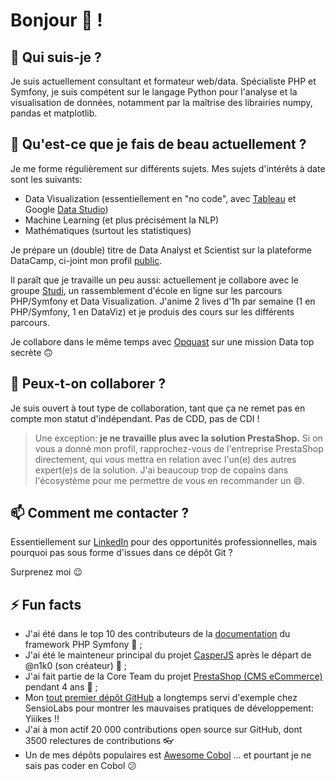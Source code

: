 # Bonjour 👋 !

## 🔭 Qui suis-je ?

Je suis actuellement consultant et formateur web/data.
Spécialiste PHP et Symfony, je suis compétent sur le langage Python pour l'analyse et la visualisation de données, notamment par la maîtrise des librairies numpy, pandas et matplotlib.


## 🌱 Qu'est-ce que je fais de beau actuellement ?

Je me forme régulièrement sur différents sujets. Mes sujets d'intérêts à date sont les suivants:

* Data Visualization (essentiellement en "no code", avec [Tableau](https://www.tableau.com/) et Google [Data Studio](https://datastudio.google.com/))
* Machine Learning (et plus précisément la NLP)
* Mathématiques (surtout les statistiques)

Je prépare un (double) titre de Data Analyst et Scientist sur la plateforme DataCamp, ci-joint mon profil [public](https://www.datacamp.com/profile/mickaelandrieu).

Il paraît que je travaille un peu aussi: actuellement je collabore avec le groupe [Studi](https://www.studi.fr/), un rassemblement d'école en ligne sur les parcours PHP/Symfony et Data Visualization. J'anime 2 lives d'1h par semaine (1 en PHP/Symfony, 1 en DataViz) et je produis des cours sur les différents parcours.

Je collabore dans le même temps avec [Opquast](https://www.opquast.com/) sur une mission Data top secrète 🙃

## 👯 Peux-t-on collaborer ?

Je suis ouvert à tout type de collaboration, tant que ça ne remet pas en compte mon statut d'indépendant.
Pas de CDD, pas de CDI !

> Une exception: **je ne travaille plus avec la solution PrestaShop.** Si on vous a donné mon profil, rapprochez-vous de l'entreprise PrestaShop directement, qui vous mettra en relation avec l'un(e) des autres expert(e)s de la solution. J'ai beaucoup trop de copains dans l'écosystème pour me permettre de vous en recommander un 😄.

## 📫 Comment me contacter ?

Essentiellement sur [LinkedIn](https://www.linkedin.com/in/mickaelandrieu/) pour des opportunités professionnelles, mais pourquoi pas sous forme d'issues dans ce dépôt Git ?

Surprenez moi 😉

## ⚡ Fun facts

* J'ai été dans le top 10 des contributeurs de la [documentation](https://github.com/symfony/symfony-docs) du framework PHP Symfony 🎵 ;
* J'ai été le mainteneur principal du projet [CasperJS](https://github.com/casperjs/casperjs) après le départ de @n1k0 (son créateur) 👻 ;
* J'ai fait partie de la Core Team du projet [PrestaShop (CMS eCommerce)](https://github.com/prestashop/prestashop) pendant 4 ans 🐧 ;
* Mon [tout premier dépôt GitHub](https://github.com/mickaelandrieu/WePlayMusic.fr) a longtemps servi d'exemple chez SensioLabs pour montrer les mauvaises pratiques de développement: Yiiikes !!
* J'ai à mon actif 20 000 contributions open source sur GitHub, dont 3500 relectures de contributions 👓
* Un de mes dépôts populaires est [Awesome Cobol](https://github.com/mickaelandrieu/awesome-cobol) ... et pourtant je ne sais pas coder en Cobol 😕
